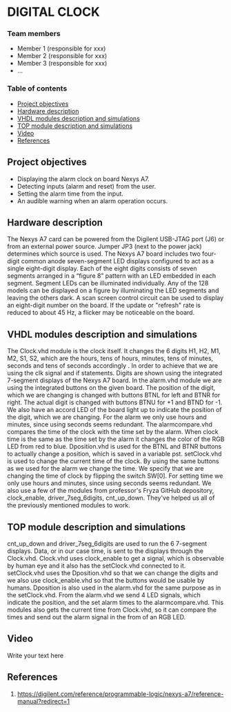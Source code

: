 # DIGITAL CLOCK

### Team members

* Member 1 (responsible for xxx)
* Member 2 (responsible for xxx)
* Member 3 (responsible for xxx)
* ...

### Table of contents

* [Project objectives](#objectives)
* [Hardware description](#hardware)
* [VHDL modules description and simulations](#modules)
* [TOP module description and simulations](#top)
* [Video](#video)
* [References](#references)

<a name="objectives"></a>

## Project objectives

* Displaying the alarm clock on board Nexys A7.
* Detecting inputs (alarm and reset) from the user.
* Setting the alarm time from the input.
* An audible warning when an alarm operation occurs.

## Hardware description

The Nexys A7 card can be powered from the Digilent USB-JTAG port (J6) or from an external power source. Jumper JP3 (next to the power jack) determines which source is used. The Nexys A7 board includes two four-digit common anode seven-segment LED displays configured to act as a single eight-digit display. Each of the eight digits consists of seven segments arranged in a “figure 8” pattern with an LED embedded in each segment. Segment LEDs can be illuminated individually. Any of the 128 models can be displayed on a figure by illuminating the LED segments and leaving the others dark.
A scan screen control circuit can be used to display an eight-digit number on the board. If the update or "refresh" rate is reduced to about 45 Hz, a flicker may be noticeable on the board.

## VHDL modules description and simulations

The Clock.vhd module is the clock itself. It changes the 6 digits H1, H2, M1, M2, S1, S2, which are the hours, tens of hours, minutes, tens of minutes, seconds and tens of seconds accordingly . In order to achieve that we are using the clk signal and if statements. Digits are shown using the integrated 7-segment displays of the Nexys A7 board.
In the alarm.vhd module we are using the integrated buttons on the given board. The position of the digit, which we are changing is changed with buttons BTNL for left and BTNR for right. The actual digit is changed with buttons BTNU for +1 and BTND for -1. We also have an accord LED of the board light up to indicate the position of the digit, which we are changing. For the alarm we only use hours and minutes, since using seconds seems redundant.
The alarmcompare.vhd compares the time of the clock with the time set by the alarm. When clock time is the same as the time set by the alarm it changes the color of the RGB LED from red to blue.
Dposition.vhd is used for the BTNL and BTNR buttons to actually change a position, which is saved in a variable pst.
setClock.vhd is used to change the current time of the clock. By using the same buttons as we used for the alarm we change the time. We specify that we are changing the time of clock by flipping the switch SW[0]. For setting time we only use hours and minutes, since using seconds seems redundant.
We also use a few of the modules from professor's Fryza GitHub depository, clock_enable, driver_7seg_6digits, cnt_up_down. They've helped us all of the previously mentioned modules to work.


<a name="top"></a>

## TOP module description and simulations

cnt_up_down and driver_7seg_6digits are used to run the 6 7-segment displays. Data, or in our case time, is sent to the displays through the Clock.vhd. Clock.vhd uses clock_enable to get a signal, which is observable by human eye and it also has the setClock.vhd connected to it. setClock.vhd uses the Dposition.vhd so that we can change the digits and we also use clock_enable.vhd so that the buttons would be usable by humans. Dposition is also used in the alarm.vhd for the same purpose as in the setClock.vhd. From the alarm.vhd we send 4 LED signals, which indicate the position, and the set alarm times to the alarmcompare.vhd. This modules also gets the current time from Clock.vhd, so it can compare the times and send out the alarm signal in the from of an RGB LED.

<a name="video"></a>

## Video

Write your text here

<a name="references"></a>

## References

1. https://digilent.com/reference/programmable-logic/nexys-a7/reference-manual?redirect=1
